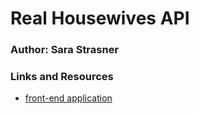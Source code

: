 # Real Housewives API

### Author: Sara Strasner

### Links and Resources
- [front-end application](https://real-housewives-quotes.herokuapp.com/quotes) 
